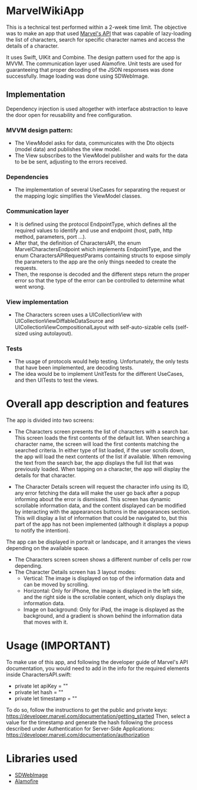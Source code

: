 # MarvelWikiApp

This is a technical test performed within a 2-week time limit. The objective was to make an app that used [Marvel's API](https://developer.marvel.com/docs) that was capable of lazy-loading the list of characters, search for specific character names and access the details of a character. 

It uses Swift, UIKit and Combine.
The design pattern used for the app is MVVM. 
The communication layer used Alamofire.
Unit tests are used for guaranteeing that proper decoding of the JSON responses was done successfully.
Image loading was done using SDWebImage.

## Implementation

Dependency injection is used altogether with interface abstraction to leave the door open for reusability and free configuration.

### MVVM design pattern:
- The ViewModel asks for data, communicates with the Dto objects (model data) and publishes the view model.
- The View subscribes to the ViewModel publisher and waits for the data to be be sent, adjusting to the errors received.

### Dependencies
- The implementation of several UseCases for separating the request or the mapping logic simplifies the ViewModel classes.

### Communication layer
- It is defined using the protocol EndpointType, which defines all the required values to identify and use and endpoint (host, path, http method, parameters, port ...).
- After that, the definition of CharactersAPI, the enum MarvelCharactersEndpoint which implements EndpointType, and the enum CharactersAPIRequestParams containing structs to expose simply the parameters to the app are the only things needed to create the requests.
- Then, the response is decoded and the different steps return the proper error so that the type of the error can be controlled to determine what went wrong.

### View implementation
- The Characters screen uses a UICollectionView with UICollectionViewDiffableDataSource and UICollectionViewCompositionalLayout with self-auto-sizable cells (self-sized using autolayout).

### Tests
- The usage of protocols would help testing. Unfortunately, the only tests that have been implemented, are decoding tests.
- The idea would be to implement UnitTests for the different UseCases, and then UITests to test the views.

# Overall app description and features

The app is divided into two screens:
  - The Characters screen presents the list of characters with a search bar. This screen loads the first contents of the default list. When searching a character name, the screen will load the first contents matching the searched criteria. In either type of list loaded, if the user scrolls down, the app will load the next contents of the list if available.
    When removing the text from the search bar, the app displays the full list that was previously loaded. 
    When tapping on a character, the app will display the details for that character.
    
  - The Character Details screen will request the character info using its ID, any error fetching the data will make the user go back after a popup informing about the error is dismissed. 
    This screen has dynamic scrollable information data, and the content displayed can be modified by interacting with the appearances buttons in the appearances section. This will display a list of information that could be navigated to, but this part of the app has not been implemented (although it displays a popup to notify the intention).

The app can be displayed in portrait or landscape, and it arranges the views depending on the available space.
  - The Characters screen screen shows a different number of cells per row depending.
  - The Character Details screen has 3 layout modes:
      - Vertical: The image is displayed on top of the information data and can be moved by scrolling.
      - Horizontal: Only for iPhone, the image is displayed in the left side, and the right side is the scrollable content, which only displays the information data.
      - Image on background: Only for iPad, the image is displayed as the background, and a gradient is shown behind the information data that moves with it.

# Usage (IMPORTANT)

To make use of this app, and following the developer guide of Marvel's API documentation, you would need to add in the info for the required elements inside CharactersAPI.swift:
- private let apiKey = ""
- private let hash = ""
- private let timestamp = ""

To do so, follow the instructions to get the public and private keys:
https://developer.marvel.com/documentation/getting_started
Then, select a value for the timestamp and generate the hash following the process described under Authentication for Server-Side Applications:
https://developer.marvel.com/documentation/authorization

# Libraries used

- [SDWebImage](https://github.com/SDWebImage/SDWebImage)
- [Alamofire](https://github.com/Alamofire/Alamofire)
